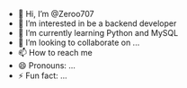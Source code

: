 - 👋 Hi, I’m @Zeroo707
- 👀 I’m interested in be a backend developer 
- 🌱 I’m currently learning Python and MySQL
- 💞️ I’m looking to collaborate on ...
- 📫 How to reach me 
- 😄 Pronouns: ...
- ⚡ Fun fact: ...

<!---
Zeroo707/Zeroo707 is a ✨ special ✨ repository because its `README.md` (this file) appears on your GitHub profile.
You can click the Preview link to take a look at your changes.
--->
